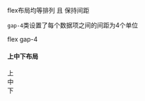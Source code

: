 flex布局均等排列 且 保持间距 

`gap-4`类设置了每个数据项之间的间距为4个单位

flex gap-4



#### 上中下布局

<div className="flex flex-col">
  <div className='h-10'>
    上
  </div>
  <div className="flex-1">
    中
  </div>
  <div className="h-10">
    下
  </div>
</div>

